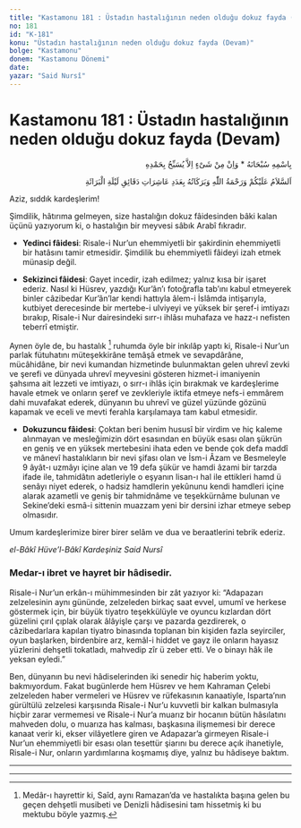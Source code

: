 ```yaml
---
title: "Kastamonu 181 : Üstadın hastalığının neden olduğu dokuz fayda (Devam)"
no: 181
id: "K-181"
konu: "Üstadın hastalığının neden olduğu dokuz fayda (Devam)"
bolge: "Kastamonu"
donem: "Kastamonu Dönemi"
date: 
yazar: "Said Nursî"
---
```


# Kastamonu 181 : Üstadın hastalığının neden olduğu dokuz fayda (Devam)

<p class="arabic" dir="rtl" title="Meal: “Subhân Allah’ın adıyla” * “Hiçbir şey yoktur ki O'nu hamd ile tesbih etmesin” [İsrâ 17:44]">بِاسْمِهِ سُبْحَانَهُ * وَاِنْ مِنْ شَىْءٍ اِلاَّ يُسَبِّحُ بِحَمْدِهِ</p>

<p class="arabic" dir="rtl" title="Meal: “Berat Gecesinin dakikalarının âşireleri adedince Allah'ın selamı, rahmeti ve bereketleri üzerinize olsun.”">اَلسَّلاَمُ عَلَيْكُمْ وَرَحْمَةُ اللّٰهِ وَبَرَكَاتُهُ بِعَدَدِ عَاشِرَاتِ دَقَائِقِ لَيْلَةِ الْبَرَائَةِ</p>

Aziz, sıddık kardeşlerim!

Şimdilik, hâtırıma gelmeyen, size hastalığın dokuz fâidesinden bâki kalan üçünü yazıyorum ki, o hastalığın bir meyvesi sâbık Arabî fıkradır.

- **Yedinci fâidesi**: Risale-i Nur’un ehemmiyetli bir şakirdinin ehemmiyetli bir hatâsını tamir etmesidir. Şimdilik bu ehemmiyetli fâideyi izah etmek münasip değil.

- **Sekizinci fâidesi**: Gayet incedir, izah edilmez; yalnız kısa bir işaret ederiz. Nasıl ki Hüsrev, yazdığı Kur’ân’ı fotoğrafla tab’ını kabul etmeyerek binler câzibedar Kur’ân’lar kendi hattıyla âlem-i İslâmda intişarıyla, kutbiyet derecesinde bir mertebe-i ulviyeyi ve yüksek bir şeref-i imtiyazı bırakıp, Risale-i Nur dairesindeki sırr-ı ihlâsı muhafaza ve hazz-ı nefisten teberrî etmiştir.

Aynen öyle de, bu hastalık [^1] ruhumda öyle bir inkılâp yaptı ki, Risale-i Nur’un parlak fütuhatını müteşekkirâne temâşâ etmek ve sevapdârâne, mücâhidâne, bir nevi kumandan hizmetinde bulunmaktan gelen uhrevî zevki ve şerefi ve dünyada uhrevî meyvesini gösteren hizmet-i imaniyenin şahsıma ait lezzeti ve imtiyazı, o sırr-ı ihlâs için bırakmak ve kardeşlerime havale etmek ve onların şeref ve zevkleriyle iktifa etmeye nefs-i emmârem dahi muvafakat ederek, dünyanın bu uhrevî ve güzel yüzünde gözünü kapamak ve eceli ve mevti ferahla karşılamaya tam kabul etmesidir.

- **Dokuzuncu fâidesi**: Çoktan beri benim hususî bir virdim ve hiç kaleme alınmayan ve mesleğimizin dört esasından en büyük esası olan şükrün en geniş ve en yüksek mertebesini ihata eden ve bende çok defa maddî ve mânevî hastalıkların bir nevi şifası olan ve İsm-i Âzam ve Besmeleyle 9 âyât-ı uzmâyı içine alan ve 19 defa şükür ve hamdi âzami bir tarzda ifade ile, tahmidâtın adetleriyle o eşyanın lisan-ı hal ile ettikleri hamd ü senâyı niyet ederek, o hadsiz hamdlerin yekûnunu kendi hamdleri içine alarak azametli ve geniş bir tahmidnâme ve teşekkürnâme bulunan ve Sekine’deki esmâ-i sittenin muazzam yeni bir dersini izhar etmeye sebep olmasıdır.

Umum kardeşlerimize birer birer selâm ve dua ve beraatlerini tebrik ederiz.

*el-Bâkî Hüve’l-Bâkî*
*Kardeşiniz*
*Said Nursî*

### Medar-ı ibret ve hayret bir hâdisedir.

Risale-i Nur’un erkân-ı mühimmesinden bir zât yazıyor ki: “Adapazarı zelzelesinin aynı gününde, zelzeleden birkaç saat evvel, umumî ve herkese göstermek için, bir büyük tiyatro teşekkülüyle ve oyuncu kızlardan dört güzelini çırıl çıplak olarak âlâyişle çarşı ve pazarda gezdirerek, o câzibedarlara kapılan tiyatro binasında toplanan bin kişiden fazla seyirciler, oyun başlarken, birdenbire arz, kemâl-i hiddet ve gayz ile onların hayasız yüzlerini dehşetli tokatladı, mahvedip zîr ü zeber etti. Ve o binayı hâk ile yeksan eyledi.”

Ben, dünyanın bu nevi hâdiselerinden iki senedir hiç haberim yoktu, bakmıyordum. Fakat bugünlerde hem Hüsrev ve hem Kahraman Çelebi zelzeleden haber vermeleri ve Hüsrev ve rüfekasının kanaatiyle, Isparta’nın gürültülü zelzelesi karşısında Risale-i Nur’u kuvvetli bir kalkan bulmasıyla hiçbir zarar vermemesi ve Risale-i Nur’a muarız bir hocanın bütün hâsılatını mahveden dolu, o muarıza has kalması, başkasına ilişmemesi bir derece kanaat verir ki, ekser vilâyetlere giren ve Adapazar’a girmeyen Risale-i Nur’un ehemmiyetli bir esası olan tesettür şiarını bu derece açık ihanetiyle, Risale-i Nur, onların yardımlarına koşmamış diye, yalnız bu hâdiseye baktım.

***

***
[^1]: Medâr-ı hayrettir ki, Saîd, aynı Ramazan’da ve hastalıkta başına gelen bu geçen dehşetli musibeti ve Denizli hâdisesini tam hissetmiş ki bu mektubu böyle yazmış.
